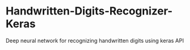 # Handwritten-Digits-Recognizer-Keras
Deep neural network for recognizing handwritten digits using keras API
